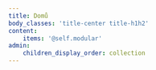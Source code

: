 ```yaml
---
title: Domů
body_classes: 'title-center title-h1h2'
content:
    items: '@self.modular'
admin:
    children_display_order: collection
---
```


